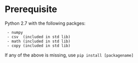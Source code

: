 # Prerequisite
Python 2.7 with the following packges:
```
 - numpy
 - csv  (included in std lib)
 - math (included in std lib)
 - copy (included in std lib)
```

If any of the above is missing, use
`pip install [packagename]`